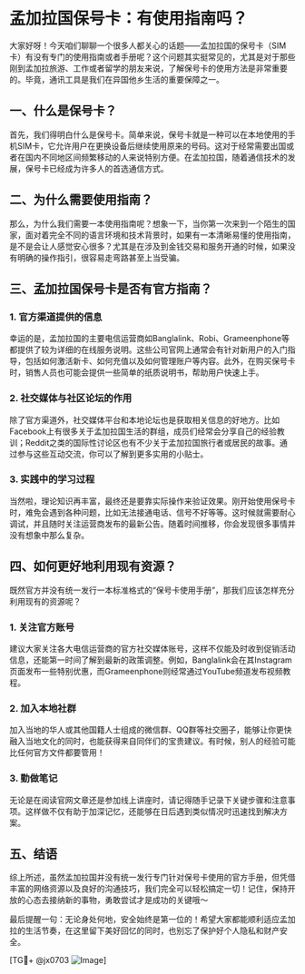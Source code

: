 # 孟加拉国保号卡：有使用指南吗？

大家好呀！今天咱们聊聊一个很多人都关心的话题——孟加拉国的保号卡（SIM卡）有没有专门的使用指南或者手册呢？这个问题其实挺常见的，尤其是对于那些刚到孟加拉旅游、工作或者留学的朋友来说，了解保号卡的使用方法是非常重要的。毕竟，通讯工具是我们在异国他乡生活的重要保障之一。

## 一、什么是保号卡？

首先，我们得明白什么是保号卡。简单来说，保号卡就是一种可以在本地使用的手机SIM卡，它允许用户在更换设备后继续使用原来的号码。这对于经常需要出国或者在国内不同地区间频繁移动的人来说特别方便。在孟加拉国，随着通信技术的发展，保号卡已经成为许多人的首选通信方式。

## 二、为什么需要使用指南？

那么，为什么我们需要一本使用指南呢？想象一下，当你第一次来到一个陌生的国家，面对着完全不同的语言环境和技术背景时，如果有一本清晰易懂的使用指南，是不是会让人感觉安心很多？尤其是在涉及到金钱交易和服务开通的时候，如果没有明确的操作指引，很容易走弯路甚至上当受骗。

## 三、孟加拉国保号卡是否有官方指南？

### 1. 官方渠道提供的信息

幸运的是，孟加拉国的主要电信运营商如Banglalink、Robi、Grameenphone等都提供了较为详细的在线服务说明。这些公司官网上通常会有针对新用户的入门指导，包括如何激活新卡、如何充值以及如何管理账户等内容。此外，在购买保号卡时，销售人员也可能会提供一些简单的纸质说明书，帮助用户快速上手。

### 2. 社交媒体与社区论坛的作用

除了官方渠道外，社交媒体平台和本地论坛也是获取相关信息的好地方。比如Facebook上有很多关于孟加拉国生活的群组，成员们经常会分享自己的经验教训；Reddit之类的国际性讨论区也有不少关于孟加拉国旅行者或居民的故事。通过参与这些互动交流，你可以了解到更多实用的小贴士。

### 3. 实践中的学习过程

当然啦，理论知识再丰富，最终还是要靠实际操作来验证效果。刚开始使用保号卡时，难免会遇到各种问题，比如无法接通电话、信号不好等等。这时候就需要耐心调试，并且随时关注运营商发布的最新公告。随着时间推移，你会发现很多事情并没有想象中那么复杂。

## 四、如何更好地利用现有资源？

既然官方并没有统一发行一本标准格式的“保号卡使用手册”，那我们应该怎样充分利用现有的资源呢？

### 1. 关注官方账号

建议大家关注各大电信运营商的官方社交媒体账号，这样不仅能及时收到促销活动信息，还能第一时间了解到最新的政策调整。例如，Banglalink会在其Instagram页面发布一些特别优惠，而Grameenphone则经常通过YouTube频道发布视频教程。

### 2. 加入本地社群

加入当地的华人或其他国籍人士组成的微信群、QQ群等社交圈子，能够让你更快融入当地文化的同时，也能获得来自同伴们的宝贵建议。有时候，别人的经验可能比任何官方文件都要管用！

### 3. 勤做笔记

无论是在阅读官网文章还是参加线上讲座时，请记得随手记录下关键步骤和注意事项。这样做不仅有助于加深记忆，还能够在日后遇到类似情况时迅速找到解决方案。

## 五、结语

综上所述，虽然孟加拉国并没有统一发行专门针对保号卡使用的官方手册，但凭借丰富的网络资源以及良好的沟通技巧，我们完全可以轻松搞定一切！记住，保持开放的心态去接纳新的事物，勇敢尝试才是成功的关键哦～

最后提醒一句：无论身处何地，安全始终是第一位的！希望大家都能顺利适应孟加拉的生活节奏，在这里留下美好回忆的同时，也别忘了保护好个人隐私和财产安全。

[TG💪+ @jx0703 ![Image](https://github.com/user-attachments/assets/dbca1d08-cadb-493c-b0ec-ad6f7a83f270)]